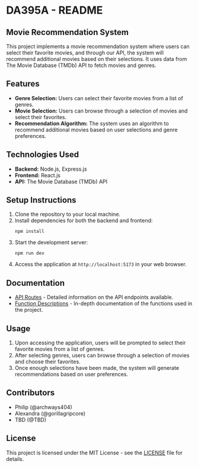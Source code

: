 # DA395A - README

## Movie Recommendation System

This project implements a movie recommendation system where users can select their favorite movies, and through our API, the system will recommend additional movies based on their selections. It uses data from The Movie Database (TMDb) API to fetch movies and genres.

## Features

- **Genre Selection:** Users can select their favorite movies from a list of genres.
- **Movie Selection:** Users can browse through a selection of movies and select their favorites.
- **Recommendation Algorithm:** The system uses an algorithm to recommend additional movies based on user selections and genre preferences.

## Technologies Used

- **Backend:** Node.js, Express.js
- **Frontend:** React.js
- **API:** The Movie Database (TMDb) API

## Setup Instructions

1. Clone the repository to your local machine.
2. Install dependencies for both the backend and frontend:
    ```
    npm install
    ```
3. Start the development server:
    ```
    npm run dev
    ```
4. Access the application at `http://localhost:5173` in your web browser.

## Documentation

- [API Routes](API_ROUTES.md) - Detailed information on the API endpoints available.
- [Function Descriptions](FUNCTIONS.md) - In-depth documentation of the functions used in the project.

## Usage

1. Upon accessing the application, users will be prompted to select their favorite movies from a list of genres.
2. After selecting genres, users can browse through a selection of movies and choose their favorites.
3. Once enough selections have been made, the system will generate recommendations based on user preferences.

## Contributors

- Philip (@archways404)
- Alexandra (@gorillagripcore)
- TBD (@TBD)

## License

This project is licensed under the MIT License - see the [LICENSE](LICENSE) file for details.
